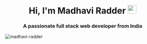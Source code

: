 <h1 align="center">Hi, I'm Madhavi Radder <img src="https://github.com/TheDudeThatCode/TheDudeThatCode/blob/master/Assets/Hi.gif" width="28px"></h1>
<h3 align="center">A passionate full stack web developer from India</h3>


<p align="left"> <img src="https://komarev.com/ghpvc/?username=madhavi-radder&label=Profile%20views&color=0e75b6&style=flat" alt="madhavi-radder" /> </p>


<!--
**madhavi-radder/madhavi-radder** is a ✨ _special_ ✨ repository because its `README.md` (this file) appears on your GitHub profile.

Here are some ideas to get you started:

- 🔭 I’m currently working on ...
- 🌱 I’m currently learning ...
- 👯 I’m looking to collaborate on ...
- 🤔 I’m looking for help with ...
- 💬 Ask me about ...
- 📫 How to reach me: ...
- 😄 Pronouns: ...
- ⚡ Fun fact: ...
-->

